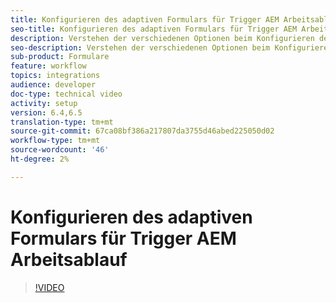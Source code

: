 ```yaml
---
title: Konfigurieren des adaptiven Formulars für Trigger AEM Arbeitsablauf
seo-title: Konfigurieren des adaptiven Formulars für Trigger AEM Arbeitsablauf
description: Verstehen der verschiedenen Optionen beim Konfigurieren des adaptiven Formulars für Trigger AEM Arbeitsablauf
seo-description: Verstehen der verschiedenen Optionen beim Konfigurieren des adaptiven Formulars für Trigger AEM Arbeitsablauf
sub-product: Formulare
feature: workflow
topics: integrations
audience: developer
doc-type: technical video
activity: setup
version: 6.4,6.5
translation-type: tm+mt
source-git-commit: 67ca08bf386a217807da3755d46abed225050d02
workflow-type: tm+mt
source-wordcount: '46'
ht-degree: 2%

---
```



# Konfigurieren des adaptiven Formulars für Trigger AEM Arbeitsablauf


>[!VIDEO](https://video.tv.adobe.com/v/28316?quality=9&learn=on)

